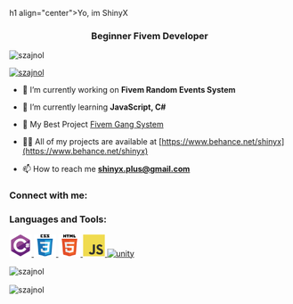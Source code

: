 h1 align="center">Yo, im ShinyX</h1>
<h3 align="center">Beginner Fivem Developer</h3>

<p align="left"> <img src="https://komarev.com/ghpvc/?username=szajnol&label=Profile%20views&color=0e75b6&style=flat" alt="szajnol" /> </p>

<p align="left"> <a href="https://github.com/ryo-ma/github-profile-trophy"><img src="https://github-profile-trophy.vercel.app/?username=szajnol" alt="szajnol" /></a> </p>

- 🔭 I’m currently working on **Fivem Random Events System**

- 🌱 I’m currently learning **JavaScript, C#**

- 🤝 My Best Project [Fivem Gang System](https://youtu.be/Dno0luhuz1E)

- 👨‍💻 All of my projects are available at [https://www.behance.net/shinyx](https://www.behance.net/shinyx)

- 📫 How to reach me **shinyx.plus@gmail.com**

<h3 align="left">Connect with me:</h3>
<p align="left">
</p>

<h3 align="left">Languages and Tools:</h3>
<p align="left"> <a href="https://www.w3schools.com/cs/" target="_blank" rel="noreferrer"> <img src="https://raw.githubusercontent.com/devicons/devicon/master/icons/csharp/csharp-original.svg" alt="csharp" width="40" height="40"/> </a> <a href="https://www.w3schools.com/css/" target="_blank" rel="noreferrer"> <img src="https://raw.githubusercontent.com/devicons/devicon/master/icons/css3/css3-original-wordmark.svg" alt="css3" width="40" height="40"/> </a> <a href="https://www.w3.org/html/" target="_blank" rel="noreferrer"> <img src="https://raw.githubusercontent.com/devicons/devicon/master/icons/html5/html5-original-wordmark.svg" alt="html5" width="40" height="40"/> </a> <a href="https://developer.mozilla.org/en-US/docs/Web/JavaScript" target="_blank" rel="noreferrer"> <img src="https://raw.githubusercontent.com/devicons/devicon/master/icons/javascript/javascript-original.svg" alt="javascript" width="40" height="40"/> </a> <a href="https://unity.com/" target="_blank" rel="noreferrer"> <img src="https://www.vectorlogo.zone/logos/unity3d/unity3d-icon.svg" alt="unity" width="40" height="40"/> </a> </p>

<p><img align="center" src="https://github-readme-stats.vercel.app/api/top-langs?username=szajnol&show_icons=true&locale=en&layout=compact" alt="szajnol" /></p>

<p><img align="center" src="https://github-readme-streak-stats.herokuapp.com/?user=szajnol&" alt="szajnol" /></p>
